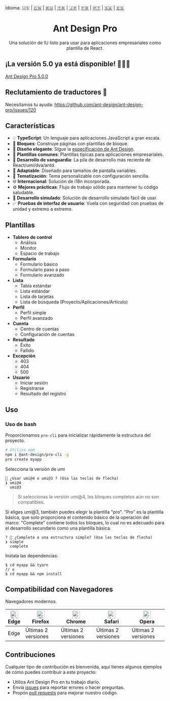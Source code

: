 Idioma: 🇺🇸 | [🇨🇳](./README.zh-CN.md) | [🇷🇺](./README.ru-RU.md) | [🇹🇷](./README.tr-TR.md) | [🇯🇵](./README.ja-JP.md) | [🇫🇷](./README.fr-FR.md) | [🇵🇹](./README.pt-BR.md) | [🇸🇦](./README.ar-DZ.md) | [🇪🇸](./README.es-ES.md)

<h1 align="center">Ant Design Pro</h1>

<div align="center">

Una solución de IU listo para usar para aplicaciones empresariales como plantilla de React.



</div>


## ¡La versión 5.0 ya está disponible! 🎉🎉🎉

[Ant Design Pro 5.0.0](https://github.com/ant-design/ant-design-pro/issues/8656)

## Reclutamiento de traductores :loudspeaker:

Necesitamos tu ayuda: https://github.com/ant-design/ant-design-pro/issues/120

## Características

- :bulb: **TypeScript**: Un lenguaje para aplicaciones JavaScript a gran escala.
- :scroll: **Bloques**: Construye páginas con plantillas de bloque.
- :gem: **Diseño elegante**: Sigue la [especificación de Ant Design](http://ant.design/).
- :triangular_ruler: **Plantillas comunes**: Plantillas típicas para aplicaciones empresariales.
- :rocket: **Desarrollo de vanguardia**: La pila de desarrollo más reciente de React/umi/dva/antd.
- :iphone: **Adaptable**: Diseñado para tamaños de pantalla variables.
- :art: **Tematización**: Tema personalizable con configuración sencilla.
- :globe_with_meridians: **Internacional**: Solución de i18n incorporada.
- :gear: **Mejores prácticas**: Flujo de trabajo sólido para mantener tu código saludable.
- :1234: **Desarrollo simulado**: Solución de desarrollo simulado fácil de usar.
- :white_check_mark: **Pruebas de interfaz de usuario**: Vuela con seguridad con pruebas de unidad y extremo a extremo.

## Plantillas

- **Tablero de control**
  - Análisis
  - Monitor
  - Espacio de trabajo
- **Formulario**
  - Formulario básico
  - Formulario paso a paso
  - Formulario avanzado
- **Lista**
  - Tabla estándar
  - Lista estándar
  - Lista de tarjetas
  - Lista de búsqueda (Proyecto/Aplicaciones/Artículo)
- **Perfil**
  - Perfil simple
  - Perfil avanzado
- **Cuenta**
  - Centro de cuentas
  - Configuración de cuentas
- **Resultado**
  - Éxito
  - Fallido
- **Excepción**
  - 403
  - 404
  - 500
- **Usuario**
  - Iniciar sesión
  - Registrarse
  - Resultado del registro

## Uso

### Uso de bash

Proporcionamos `pro-cli` para inicializar rápidamente la estructura del proyecto.

```bash
# Utiliza npm
npm i @ant-design/pro-cli -g
pro create myapp
```
Selecciona la versión de umi

```
🐂 ¿Usar umi@4 o umi@3 ? (Usa las teclas de flecha)
❯ umi@4
  umi@3

```
> Si seleccionas la versión umi@4, los bloques completos aún no son compatibles.

Si eliges umi@3, también puedes elegir la plantilla "pro". "Pro" es la plantilla básica, que solo proporciona el contenido básico de la operación del marco. "Complete" contiene todos los bloques, lo cual no es adecuado para el desarrollo secundario como una plantilla básica.

```shell
? 🚀 ¿Completo o una estructura simple? (Usa las teclas de flecha)
❯ simple
  complete

```

Instala las dependencias:

```shell
$ cd myapp && tyarn
// o
$ cd myapp && npm install

```

## Compatibilidad con Navegadores

Navegadores modernos.

| [<img src="https://raw.githubusercontent.com/alrra/browser-logos/master/src/edge/edge_48x48.png" alt="Edge" width="24px" height="24px" />](http://godban.github.io/browsers-support-badges/)</br>Edge | [<img src="https://raw.githubusercontent.com/alrra/browser-logos/master/src/firefox/firefox_48x48.png" alt="Firefox" width="24px" height="24px" />](http://godban.github.io/browsers-support-badges/)</br>Firefox | [<img src="https://raw.githubusercontent.com/alrra/browser-logos/master/src/chrome/chrome_48x48.png" alt="Chrome" width="24px" height="24px" />](http://godban.github.io/browsers-support-badges/)</br>Chrome | [<img src="https://raw.githubusercontent.com/alrra/browser-logos/master/src/safari/safari_48x48.png" alt="Safari" width="24px" height="24px" />](http://godban.github.io/browsers-support-badges/)</br>Safari | [<img src="https://raw.githubusercontent.com/alrra/browser-logos/master/src/opera/opera_48x48.png" alt="Opera" width="24px" height="24px" />](http://godban.github.io/browsers-support-badges/)</br>Opera |
| --- | --- | --- | --- | --- |
| Edge | Últimas 2 versiones | Últimas 2 versiones | Últimas 2 versiones | Últimas 2 versiones |

## Contribuciones

Cualquier tipo de contribución es bienvenida, aquí tienes algunos ejemplos de cómo puedes contribuir a este proyecto:

- Utiliza Ant Design Pro en tu trabajo diario.
- Envía [issues](http://github.com/ant-design/ant-design-pro/issues) para reportar errores o hacer preguntas.
- Propón [pull requests](http://github.com/ant-design/ant-design-pro/pulls) para mejorar nuestro código.
